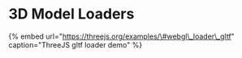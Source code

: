# 3D Model Loaders

{% embed url="https://threejs.org/examples/\#webgl\_loader\_gltf" caption="ThreeJS gltf loader demo" %}



